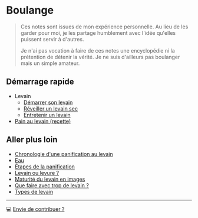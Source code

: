 # Boulange

> Ces notes sont issues de mon expérience personnelle. Au lieu de les garder pour moi,
> je les partage humblement avec l'idée qu'elles puissent servir à d'autres.
>
> Je n'ai pas vocation à faire de ces notes une encyclopédie ni la prétention de détenir
> la vérité. Je ne suis d'ailleurs pas boulanger mais un simple amateur.

## Démarrage rapide

* Levain
  * [Démarrer son levain](levain-demarrer.md)
  * [Réveiller un levain sec](levain-sec.md)
  * [Entretenir un levain](levain-entretien.md)
* [Pain au levain (recette)](pain-au-levain.md)

## Aller plus loin

* [Chronologie d'une panification au levain](antechronologie.md)
* [Eau](eau.md)
* [Étapes de la panification](etapes-panification.md)
* [Levain ou levure ?](levain-levure.md)
* [Maturité du levain en images](levain-maturite-images.md)
* [Que faire avec trop de levain ?](trop-de-levain.md)
* [Types de levain](levain-differents-types.md)

---

💻 [Envie de contribuer ?](https://github.com/adericbourg/boulange)
